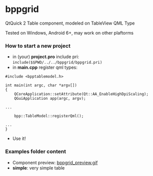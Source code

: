 # bppgrid
QtQuick 2 Table component, modeled on TableView QML Type

Tested on Windows, Android 6+, may work on other plaftorms

### How to start a new project

* in (your) **project.pro** include pri:
```include($$PWD/../../bppgrid/bppgrid.pri)```
* in **main.cpp** register qml types:
```
#include <bpptablemodel.h>

int main(int argc, char *argv[])
{
    QCoreApplication::setAttribute(Qt::AA_EnableHighDpiScaling);
    QGuiApplication app(argc, argv);

...

    bpp::TableModel::registerQml();

...
}
```
* Use it!

### Examples folder content

* Component preview: [bppgrid_preview.gif](examples/bppgrid_preview.gif)
* **simple**: very simple table

